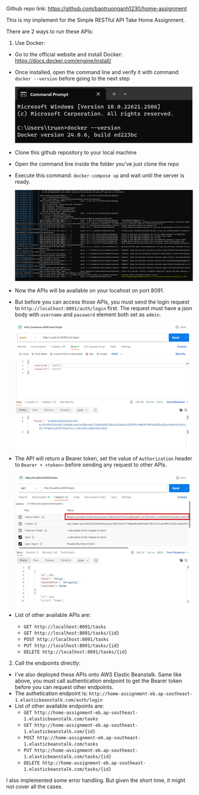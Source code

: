 Github repo link: https://github.com/baotruonganh1230/home-assignment

This is my implement for the Simple RESTful API Take Home Assignment.

There are 2 ways to run these APIs:

1. Use Docker:
- Go to the official website and install Docker: https://docs.docker.com/engine/install/
- Once installed, open the command line and verify it with command: ```docker --version``` before going to the next step

  ![img.png](img.png)


- Clone this github repository to your local machine
- Open the command line inside the folder you've just clone the repo
- Execute this command: ```docker-compose up``` and wait until the server is ready.

  ![img_1.png](img_1.png)


- Now the APIs will be available on your locahost on port 8091. 
- But before you can access those APIs, you must send the login request to ```http://localhost:8091/auth/login``` first. The request must have a json body with ```username``` and ```password``` element both set as ```admin```.
  
  ![img_2.png](img_2.png)



- The API will return a Bearer token, set the value of ```Authorization``` header to ```Bearer + <token>``` before sending any request to other APIs.

  ![img_3.png](img_3.png)



- List of other available APIs are:
   + ```GET http://localhost:8091/tasks```
   + ```GET http://localhost:8091/tasks/{id}```
   + ```POST http://localhost:8091/tasks```
   + ```PUT http://localhost:8091/tasks/{id}```
   + ```DELETE http://localhost:8091/tasks/{id}```
2. Call the endpoints directly:
- I've also deployed these APIs onto AWS Elastic Beanstalk. Same like above, you must call authentication endpoint to get the Bearer token before you can request other endpoints.
- The authetication endpoint is: ```http://home-assignment-eb.ap-southeast-1.elasticbeanstalk.com/auth/login```
- List of other available endpoints are:
   + ```GET http://home-assignment-eb.ap-southeast-1.elasticbeanstalk.com/tasks```
   + ```GET http://home-assignment-eb.ap-southeast-1.elasticbeanstalk.com/{id}```
   + ```POST http://home-assignment-eb.ap-southeast-1.elasticbeanstalk.com/tasks```
   + ```PUT http://home-assignment-eb.ap-southeast-1.elasticbeanstalk.com/tasks/{id}```
   + ```DELETE http://home-assignment-eb.ap-southeast-1.elasticbeanstalk.com/tasks/{id}```

I also implemented some error handling. But given the short time, it might not cover all the cases.
